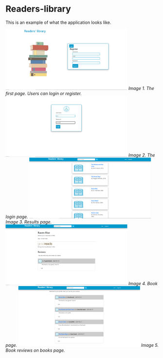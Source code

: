 # Readers-library

This is an example of what the application looks like.

<img src="photos/Καταγραφή.PNG" width="400" height="200">
<i style="margin-bottom: 5px;">Image 1. The first page. Users can login or register.</i>

<img src="photos/2.PNG" width="400" height="200">
<i style="margin-bottom: 5px;">Image 2. The login page.</i>

<img src="photos/3.PNG" width="400" height="200">
<i style="margin-bottom: 5px;">Image 3. Results page.</i>

<img src="photos/4.PNG" width="400" height="200">
<i style="margin-bottom: 5px;">Image 4. Book page.</i>

<img src="photos/5.PNG" width="400" height="200">
<i style="margin-bottom: 5px;">Image 5. Book reviews on books page.</i>
